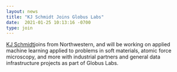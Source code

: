 ```yaml
---
layout: news
title: "KJ Schmidt Joins Globus Labs"
date:  2021-01-25 10:13:16 -0700
type: join
---
```

[KJ Schmidt](http://kjschmidt.us/)joins from Northwestern, and will be working on applied machine learning applied to problems in soft materials, atomic force microscopy, and more with industrial partners and general data infrastructure projects as part of Globus Labs.